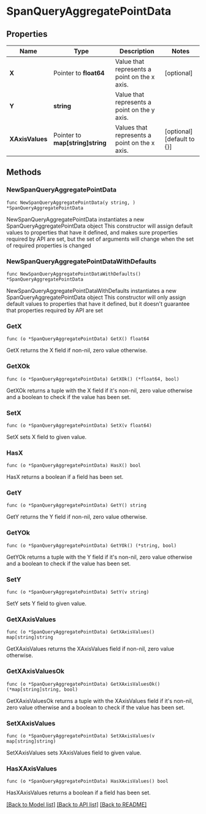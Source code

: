 # SpanQueryAggregatePointData

## Properties

Name | Type | Description | Notes
------------ | ------------- | ------------- | -------------
**X** | Pointer to **float64** | Value that represents a point on the x axis. | [optional] 
**Y** | **string** | Value that represents a point on the y axis. | 
**XAxisValues** | Pointer to **map[string]string** | Values that represents a point on the x axis. | [optional] [default to {}]

## Methods

### NewSpanQueryAggregatePointData

`func NewSpanQueryAggregatePointData(y string, ) *SpanQueryAggregatePointData`

NewSpanQueryAggregatePointData instantiates a new SpanQueryAggregatePointData object
This constructor will assign default values to properties that have it defined,
and makes sure properties required by API are set, but the set of arguments
will change when the set of required properties is changed

### NewSpanQueryAggregatePointDataWithDefaults

`func NewSpanQueryAggregatePointDataWithDefaults() *SpanQueryAggregatePointData`

NewSpanQueryAggregatePointDataWithDefaults instantiates a new SpanQueryAggregatePointData object
This constructor will only assign default values to properties that have it defined,
but it doesn't guarantee that properties required by API are set

### GetX

`func (o *SpanQueryAggregatePointData) GetX() float64`

GetX returns the X field if non-nil, zero value otherwise.

### GetXOk

`func (o *SpanQueryAggregatePointData) GetXOk() (*float64, bool)`

GetXOk returns a tuple with the X field if it's non-nil, zero value otherwise
and a boolean to check if the value has been set.

### SetX

`func (o *SpanQueryAggregatePointData) SetX(v float64)`

SetX sets X field to given value.

### HasX

`func (o *SpanQueryAggregatePointData) HasX() bool`

HasX returns a boolean if a field has been set.

### GetY

`func (o *SpanQueryAggregatePointData) GetY() string`

GetY returns the Y field if non-nil, zero value otherwise.

### GetYOk

`func (o *SpanQueryAggregatePointData) GetYOk() (*string, bool)`

GetYOk returns a tuple with the Y field if it's non-nil, zero value otherwise
and a boolean to check if the value has been set.

### SetY

`func (o *SpanQueryAggregatePointData) SetY(v string)`

SetY sets Y field to given value.


### GetXAxisValues

`func (o *SpanQueryAggregatePointData) GetXAxisValues() map[string]string`

GetXAxisValues returns the XAxisValues field if non-nil, zero value otherwise.

### GetXAxisValuesOk

`func (o *SpanQueryAggregatePointData) GetXAxisValuesOk() (*map[string]string, bool)`

GetXAxisValuesOk returns a tuple with the XAxisValues field if it's non-nil, zero value otherwise
and a boolean to check if the value has been set.

### SetXAxisValues

`func (o *SpanQueryAggregatePointData) SetXAxisValues(v map[string]string)`

SetXAxisValues sets XAxisValues field to given value.

### HasXAxisValues

`func (o *SpanQueryAggregatePointData) HasXAxisValues() bool`

HasXAxisValues returns a boolean if a field has been set.


[[Back to Model list]](../README.md#documentation-for-models) [[Back to API list]](../README.md#documentation-for-api-endpoints) [[Back to README]](../README.md)



